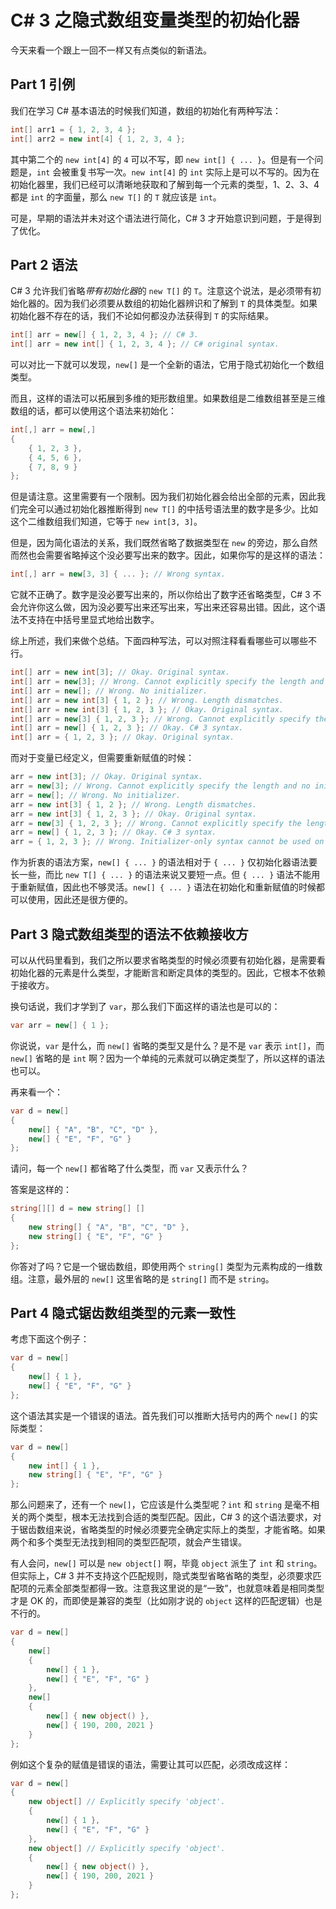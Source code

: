 # C# 3 之隐式数组变量类型的初始化器

今天来看一个跟上一回不一样又有点类似的新语法。

## Part 1 引例

我们在学习 C# 基本语法的时候我们知道，数组的初始化有两种写法：

```csharp
int[] arr1 = { 1, 2, 3, 4 };
int[] arr2 = new int[4] { 1, 2, 3, 4 };
```

其中第二个的 `new int[4]` 的 `4` 可以不写，即 `new int[] { ... }`。但是有一个问题是，`int` 会被重复书写一次。`new int[4]` 的 `int` 实际上是可以不写的。因为在初始化器里，我们已经可以清晰地获取和了解到每一个元素的类型，1、2、3、4 都是 `int` 的字面量，那么 `new T[]` 的 `T` 就应该是 `int`。

可是，早期的语法并未对这个语法进行简化，C# 3 才开始意识到问题，于是得到了优化。

## Part 2 语法

C# 3 允许我们省略*带有初始化器*的 `new T[]` 的 `T`。注意这个说法，是必须带有初始化器的。因为我们必须要从数组的初始化器辨识和了解到 `T` 的具体类型。如果初始化器不存在的话，我们不论如何都没办法获得到 `T` 的实际结果。

```csharp
int[] arr = new[] { 1, 2, 3, 4 }; // C# 3.
int[] arr = new int[] { 1, 2, 3, 4 }; // C# original syntax.
```

可以对比一下就可以发现，`new[]` 是一个全新的语法，它用于隐式初始化一个数组类型。

而且，这样的语法可以拓展到多维的矩形数组里。如果数组是二维数组甚至是三维数组的话，都可以使用这个语法来初始化：

```csharp
int[,] arr = new[,]
{
    { 1, 2, 3 },
    { 4, 5, 6 },
    { 7, 8, 9 }
};
```

但是请注意。这里需要有一个限制。因为我们初始化器会给出全部的元素，因此我们完全可以通过初始化器推断得到 `new T[]` 的中括号语法里的数字是多少。比如这个二维数组我们知道，它等于 `new int[3, 3]`。

但是，因为简化语法的关系，我们既然省略了数据类型在 `new` 的旁边，那么自然而然也会需要省略掉这个没必要写出来的数字。因此，如果你写的是这样的语法：

```csharp
int[,] arr = new[3, 3] { ... }; // Wrong syntax.
```

它就不正确了。数字是没必要写出来的，所以你给出了数字还省略类型，C# 3 不会允许你这么做，因为没必要写出来还写出来，写出来还容易出错。因此，这个语法不支持在中括号里显式地给出数字。

综上所述，我们来做个总结。下面四种写法，可以对照注释看看哪些可以哪些不行。

```csharp
int[] arr = new int[3]; // Okay. Original syntax.
int[] arr = new[3]; // Wrong. Cannot explicitly specify the length and no initializer.
int[] arr = new[]; // Wrong. No initializer.
int[] arr = new int[3] { 1, 2 }; // Wrong. Length dismatches.
int[] arr = new int[3] { 1, 2, 3 }; // Okay. Original syntax.
int[] arr = new[3] { 1, 2, 3 }; // Wrong. Cannot explicitly specify the length.
int[] arr = new[] { 1, 2, 3 }; // Okay. C# 3 syntax.
int[] arr = { 1, 2, 3 }; // Okay. Original syntax.
```

而对于变量已经定义，但需要重新赋值的时候：

```csharp
arr = new int[3]; // Okay. Original syntax.
arr = new[3]; // Wrong. Cannot explicitly specify the length and no initializer.
arr = new[]; // Wrong. No initializer.
arr = new int[3] { 1, 2 }; // Wrong. Length dismatches.
arr = new int[3] { 1, 2, 3 }; // Okay. Original syntax.
arr = new[3] { 1, 2, 3 }; // Wrong. Cannot explicitly specify the length.
arr = new[] { 1, 2, 3 }; // Okay. C# 3 syntax.
arr = { 1, 2, 3 }; // Wrong. Initializer-only syntax cannot be used on re-assignment.
```

作为折衷的语法方案，`new[] { ... }` 的语法相对于 `{ ... }` 仅初始化器语法要长一些，而比 `new T[] { ... }` 的语法来说又要短一点。但 `{ ... }` 语法不能用于重新赋值，因此也不够灵活。`new[] { ... }` 语法在初始化和重新赋值的时候都可以使用，因此还是很方便的。

## Part 3 隐式数组类型的语法不依赖接收方

可以从代码里看到，我们之所以要求省略类型的时候必须要有初始化器，是需要看初始化器的元素是什么类型，才能断言和断定具体的类型的。因此，它根本不依赖于接收方。

换句话说，我们才学到了 `var`，那么我们下面这样的语法也是可以的：

```csharp
var arr = new[] { 1 };
```

你说说，`var` 是什么，而 `new[]` 省略的类型又是什么？是不是 `var` 表示 `int[]`，而 `new[]` 省略的是 `int` 啊？因为一个单纯的元素就可以确定类型了，所以这样的语法也可以。

再来看一个：

```csharp
var d = new[]
{
    new[] { "A", "B", "C", "D" },
    new[] { "E", "F", "G" }
};
```

请问，每一个 `new[]` 都省略了什么类型，而 `var` 又表示什么？

答案是这样的：

```csharp
string[][] d = new string[] []
{
    new string[] { "A", "B", "C", "D" },
    new string[] { "E", "F", "G" }
};
```

你答对了吗？它是一个锯齿数组，即使用两个 `string[]` 类型为元素构成的一维数组。注意，最外层的 `new[]` 这里省略的是 `string[]` 而不是 `string`。

## Part 4 隐式锯齿数组类型的元素一致性

考虑下面这个例子：

```csharp
var d = new[]
{
    new[] { 1 },
    new[] { "E", "F", "G" }
};
```

这个语法其实是一个错误的语法。首先我们可以推断大括号内的两个 `new[]` 的实际类型：

```csharp
var d = new[]
{
    new int[] { 1 },
    new string[] { "E", "F", "G" }
};
```

那么问题来了，还有一个 `new[]`，它应该是什么类型呢？`int` 和 `string` 是毫不相关的两个类型，根本无法找到合适的类型匹配。因此，C# 3 的这个语法要求，对于锯齿数组来说，省略类型的时候必须要完全确定实际上的类型，才能省略。如果两个和多个类型无法找到相同的类型匹配项，就会产生错误。

有人会问，`new[]` 可以是 `new object[]` 啊，毕竟 `object` 派生了 `int` 和 `string`。但实际上，C# 3 并不支持这个匹配规则，隐式类型省略省略的类型，必须要求匹配项的元素全部类型都得一致。注意我这里说的是“一致”，也就意味着是相同类型才是 OK 的，而即使是兼容的类型（比如刚才说的 `object` 这样的匹配逻辑）也是不行的。

```csharp
var d = new[]
{
    new[]
    {
        new[] { 1 },
        new[] { "E", "F", "G" }
    },
    new[]
    {
        new[] { new object() },
        new[] { 190, 200, 2021 }
    }
};
```

例如这个复杂的赋值是错误的语法，需要让其可以匹配，必须改成这样：

```csharp
var d = new[]
{
    new object[] // Explicitly specify 'object'.
    {
        new[] { 1 },
        new[] { "E", "F", "G" }
    },
    new object[] // Explicitly specify 'object'.
    {
        new[] { new object() },
        new[] { 190, 200, 2021 }
    }
};
```

